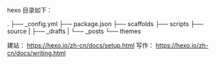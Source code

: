 hexo 目录如下：

.
├── _config.yml
├── package.json
├── scaffolds
├── scripts
├── source
|   ├── _drafts
|   └── _posts
└── themes

建站：
https://hexo.io/zh-cn/docs/setup.html
写作：
https://hexo.io/zh-cn/docs/writing.html